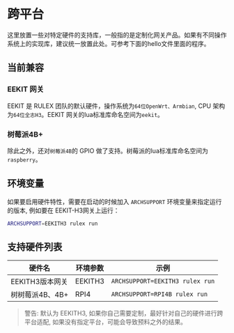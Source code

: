 # 跨平台
这里放置一些对特定硬件的支持库，一般指的是定制化网关产品。如果有不同操作系统上的实现库，建议统一放置此处。可参考下面的hello文件里面的程序。

## 当前兼容
### EEKIT 网关
EEKIT 是 RULEX 团队的默认硬件，操作系统为`64位OpenWrt、Armbian`, CPU 架构为`64位全志H3`。EEKIT 网关的lua标准库命名空间为`eekit`。
### 树莓派4B+
除此之外，还对`树莓派4B`的 GPIO 做了支持。树莓派的lua标准库命名空间为`raspberry`。

## 环境变量
如果要启用硬件特性，需要在启动的时候加入 `ARCHSUPPORT` 环境变量来指定运行的版本, 例如要在 EEKIT-H3网关上运行：
```sh
ARCHSUPPORT=EEKITH3 rulex run
```
## 支持硬件列表
| 硬件名          | 环境参数 | 示例                            |
| --------------- | -------- | ------------------------------- |
| EEKITH3版本网关 | EEKITH3  | `ARCHSUPPORT=EEKITH3 rulex run` |
| 树树莓派4B、4B+ | RPI4     | `ARCHSUPPORT=RPI4B rulex run`   |

> 警告: 默认为 EEKITH3, 如果你自己需要定制，最好针对自己的硬件进行跨平台适配, 如果没有指定平台，可能会导致预料之外的结果。